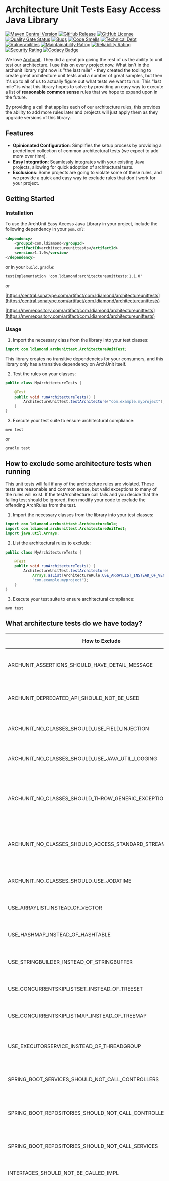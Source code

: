 # Architecture Unit Tests Easy Access Java Library

[![Maven Central Version](https://img.shields.io/maven-central/v/com.ldiamond/architectureunittests)](https://central.sonatype.com/artifact/com.ldiamond/architectureunittests)
[![GitHub Release](https://img.shields.io/github/v/release/larrydiamond/ArchitectureUnitTests)](https://github.com/larrydiamond/ArchitectureUnitTests/releases)
[![GitHub License](https://img.shields.io/github/license/larrydiamond/architectureunittests)](https://github.com/larrydiamond/ArchitectureUnitTests/blob/main/LICENSE)
[![Quality Gate Status](https://sonarcloud.io/api/project_badges/measure?project=larrydiamond_ArchitectureUnitTests&metric=alert_status)](https://sonarcloud.io/summary/new_code?id=larrydiamond_ArchitectureUnitTests)
[![Bugs](https://sonarcloud.io/api/project_badges/measure?project=larrydiamond_ArchitectureUnitTests&metric=bugs)](https://sonarcloud.io/summary/new_code?id=larrydiamond_ArchitectureUnitTests)
[![Code Smells](https://sonarcloud.io/api/project_badges/measure?project=larrydiamond_ArchitectureUnitTests&metric=code_smells)](https://sonarcloud.io/summary/new_code?id=larrydiamond_ArchitectureUnitTests)
[![Technical Debt](https://sonarcloud.io/api/project_badges/measure?project=larrydiamond_ArchitectureUnitTests&metric=sqale_index)](https://sonarcloud.io/summary/new_code?id=larrydiamond_ArchitectureUnitTests)
[![Vulnerabilities](https://sonarcloud.io/api/project_badges/measure?project=larrydiamond_ArchitectureUnitTests&metric=vulnerabilities)](https://sonarcloud.io/summary/new_code?id=larrydiamond_ArchitectureUnitTests)
[![Maintainability Rating](https://sonarcloud.io/api/project_badges/measure?project=larrydiamond_ArchitectureUnitTests&metric=sqale_rating)](https://sonarcloud.io/summary/new_code?id=larrydiamond_ArchitectureUnitTests)
[![Reliability Rating](https://sonarcloud.io/api/project_badges/measure?project=larrydiamond_ArchitectureUnitTests&metric=reliability_rating)](https://sonarcloud.io/summary/new_code?id=larrydiamond_ArchitectureUnitTests)
[![Security Rating](https://sonarcloud.io/api/project_badges/measure?project=larrydiamond_ArchitectureUnitTests&metric=security_rating)](https://sonarcloud.io/summary/new_code?id=larrydiamond_ArchitectureUnitTests)
[![Codacy Badge](https://app.codacy.com/project/badge/Grade/79803a703e0c4fcd95caa28c0ff1978a)](https://app.codacy.com/gh/larrydiamond/ArchitectureUnitTests/dashboard?utm_source=gh&utm_medium=referral&utm_content=&utm_campaign=Badge_grade)

We love [Archunit](https://www.archunit.org).   They did a great job giving the rest of us the ability to unit test our architecture.   I use this on every project now.   What isn't in the archunit library right now is "the last mile" - they created the tooling to create great architecture unit tests and a number of great samples, but then it's up to all of us to actually figure out what tests we want to run.   This "last mile" is what this library hopes to solve by providing an easy way to execute a list of **reasonable common sense** rules that we hope to expand upon in the future.

By providing a call that applies each of our architecture rules, this provides the ability to add more rules later and projects will just apply them as they upgrade versions of this library.

## Features

- **Opinionated Configuration**: Simplifies the setup process by providing a predefined collection of common architectural tests (we expect to add more over time).
- **Easy Integration**: Seamlessly integrates with your existing Java projects, allowing for quick adoption of architectural tests.
- **Exclusions**: Some projects are going to violate some of these rules, and we provide a quick and easy way to exclude rules that don't work for your project.

## Getting Started

### Installation

To use the ArchUnit Easy Access Java Library in your project, include the following dependency in your `pom.xml`:

```xml
<dependency>
    <groupId>com.ldiamond</groupId>
    <artifactId>architectureunittests</artifactId>
    <version>1.1.0</version>
</dependency>
```

or in your `build.gradle`:
```xml
testImplementation 'com.ldiamond:architectureunittests:1.1.0'
```

or

[https://central.sonatype.com/artifact/com.ldiamond/architectureunittests](https://central.sonatype.com/artifact/com.ldiamond/architectureunittests)

[https://mvnrepository.com/artifact/com.ldiamond/architectureunittests](https://mvnrepository.com/artifact/com.ldiamond/architectureunittests)


### Usage

1. Import the necessary class from the library into your test classes:

```java
import com.ldiamond.archunittest.ArchitectureUnitTest;
```

This library creates no transitive dependencies for your consumers, and this library only has a transitive dependency on ArchUnit itself.

2. Test the rules on your classes:

```java
public class MyArchitectureTests {

    @Test
    public void runArchitectureTests() {
        ArchitectureUnitTest.testArchitecture("com.example.myproject");
    }
}
```

3. Execute your test suite to ensure architectural compliance:

```
mvn test
```
or
```
gradle test
```

## How to exclude some architecture tests when running

This unit tests will fail if any of the architecture rules are violated.   These tests are reasonable and common sense, but valid exceptions to many of the rules will exist.   If the testArchitecture call fails and you decide that the failing test should be ignored, then modify your code to exclude the offending ArchRules from the test.

1. Import the necessary classes from the library into your test classes:

```java
import com.ldiamond.archunittest.ArchitectureRule;
import com.ldiamond.archunittest.ArchitectureUnitTest;
import java.util.Arrays;
```

2. List the architectural rules to exclude:

```java
public class MyArchitectureTests {

    @Test
    public void runArchitectureTests() {
        ArchitectureUnitTest.testArchitecture(
            Arrays.asList(ArchitectureRule.USE_ARRAYLIST_INSTEAD_OF_VECTOR), 
            "com.example.myproject");
    }
}
```

3. Execute your test suite to ensure architectural compliance:

```
mvn test
```

## What architecture tests do we have today?

| How to Exclude  | What this rule does                                                                                                                                                                                                                                                                                                                                                          |
| ------------- |------------------------------------------------------------------------------------------------------------------------------------------------------------------------------------------------------------------------------------------------------------------------------------------------------------------------------------------------------------------------------|
| ARCHUNIT_ASSERTIONS_SHOULD_HAVE_DETAIL_MESSAGE | A rule that checks that all AssertionErrors have a detail message                                                                                                                                                                                                                                                                                                            |
| ARCHUNIT_DEPRECATED_API_SHOULD_NOT_BE_USED | A rule checking that no class accesses Deprecated members                                                                                                                                                                                                                                                                                                                    |
| ARCHUNIT_NO_CLASSES_SHOULD_USE_FIELD_INJECTION | A rule that checks that none of the given classes uses field injection                                                                                                                                                                                                                                                                                                       |
| ARCHUNIT_NO_CLASSES_SHOULD_USE_JAVA_UTIL_LOGGING | A rule that checks that none of the given classes access Java Util Logging                                                                                                                                                                                                                                                                                                   |
| ARCHUNIT_NO_CLASSES_SHOULD_THROW_GENERIC_EXCEPTIONS | A rule that checks that none of the given classes throw generic exceptions like Exception, RuntimeException, or Throwable                                                                                                                                                                                                                                                    |
| ARCHUNIT_NO_CLASSES_SHOULD_ACCESS_STANDARD_STREAMS | A rule that checks that none of the given classes access the standard streams System.out and System.err                                                                                                                                                                                                                                                                      |
| ARCHUNIT_NO_CLASSES_SHOULD_USE_JODATIME | A rule that checks that none of the given classes access JodaTime                                                                                                                                                                                                                                                                                                            |
| USE_ARRAYLIST_INSTEAD_OF_VECTOR  | A rule that checks that none of the given classes access Vector                                                                                                                                                                                                                                                                                                              |
| USE_HASHMAP_INSTEAD_OF_HASHTABLE  | A rule that checks that none of the given classes access HashTable                                                                                                                                                                                                                                                                                                           |
| USE_STRINGBUILDER_INSTEAD_OF_STRINGBUFFER  | A rule that checks that none of the given classes access StringBuffer                                                                                                                                                                                                                                                                                                        |
| USE_CONCURRENTSKIPLISTSET_INSTEAD_OF_TREESET  | A rule that checks that none of the given classes access TreeSet                                                                                                                                                                                                                                                                                                             |
| USE_CONCURRENTSKIPLISTMAP_INSTEAD_OF_TREEMAP  | A rule that checks that none of the given classes access TreeMap                                                                                                                                                                                                                                                                                                             |
| USE_EXECUTORSERVICE_INSTEAD_OF_THREADGROUP  | A rule that checks that none of the given classes access ThreadGroup                                                                                                                                                                                                                                                                                                         |
| SPRING_BOOT_SERVICES_SHOULD_NOT_CALL_CONTROLLERS  | A rule that checks that Spring Boot Services do not access Spring Boot Controllers                                                                                                                                                                                                                                                                                           |
| SPRING_BOOT_REPOSITORIES_SHOULD_NOT_CALL_CONTROLLERS  | A rule that checks that Spring Boot Repositories do not access Spring Boot Controllers                                                                                                                                                                                                                                                                                       |
| SPRING_BOOT_REPOSITORIES_SHOULD_NOT_CALL_SERVICES  | A rule that checks that Spring Boot Repositories do not access Spring Boot Services                                                                                                                                                                                                                                                                                          |
| INTERFACES_SHOULD_NOT_BE_CALLED_IMPL  | A rule that ensures that interfaces are not named Impl                                                                                                                                                                                                                                                                                                                       |
| JPA_COUPLING_RESTFUL_GET_MAPPINGS  | This rule prevents inappropriate coupling by preventing instances of JPA classes from being returned from Get restful endpoints.   Database table layouts should not forcibly define the restful return formats, there should be data transfer objects that are returned to the clients                                                                                      |
| JPA_COUPLING_RESTFUL_GET_MAPPINGS_JAVAX  | This rule prevents inappropriate coupling by preventing instances of JPA classes from being returned from Get restful endpoints using the older javax annotation rather than the newer jakarta annotation.   Database table layouts should not forcibly define the restful return formats, there should be data transfer objects that are returned to the clients            |
| JPA_COUPLING_RESTFUL_REQUEST_MAPPINGS  | This rule prevents inappropriate coupling by preventing instances of JPA classes from being returned from RequestMapping restful endpoints.   Database table layouts should not forcibly define the restful return formats, there should be data transfer objects that are returned to the clients                                                                           |
| JPA_COUPLING_RESTFUL_REQUEST_MAPPINGS_JAVAX  | This rule prevents inappropriate coupling by preventing instances of JPA classes from being returned from RequestMapping restful endpoints using the older javax annotation rather than the newer jakarta annotation.   Database table layouts should not forcibly define the restful return formats, there should be data transfer objects that are returned to the clients |
| IS_METHODS_RETURN_PRIMITIVE_BOOLEAN  | This rule ensures isSomething methods return primitive boolean                                                                                                                                                                                                                                                                                                               |
| RESTATE_ISNOT_METHODS_AS_POSITIVE  | This rule encourages positive boolean methods to avoid confusing if (!isNotSomething()) methods                                                                                                                                                                                                                                                                              |
| OPTIONAL_NOT_NULLABLE  | This rule encourages returning Optional.empty() rather than NULL                                                                                                                                                                                                                                                                                                             |
| OPTIONAL_NOT_NULLABLE_JAVAX  | This rule encourages returning Optional.empty() rather than NULL using the older javax annotation rather than the newer jakarta annotation                                                                                                                                                                                                                                   |
| OPTIONAL_NOT_NULLABLE_JSPECIFY  | This rule encourages returning Optional.empty() rather than NULL using the jspecify nullable annotation because [standards](https://xkcd.com/927/)                                                                                                                                                                                                                           |
| SPRING_BOOT_SERVICES_SHOULD_NOT_CALL_CONTROLLER_METHODS  | A rule that checks that Spring Boot Services do not call methods on Spring Boot Controllers                                                                                                                                                                                                                                                                                  |
| SPRING_BOOT_REPOSITORIES_SHOULD_NOT_CALL_CONTROLLER_METHODS  | A rule that checks that Spring Boot Repositories do not call methods on Spring Boot Controllers                                                                                                                                                                                                                                                                                  |
| SPRING_BOOT_REPOSITORIES_SHOULD_NOT_CALL_SERVICE_METHODS  | A rule that checks that Spring Boot Repositories do not call methods on Spring Boot Services                                                                                                                                                                                                                                                                                  |

## Why arent you just freezing rule violations?

Your choice of how to handle violations is up to you.   You may elect to ignore the rule or to freeze violations, but that choice is something your team should discuss.

## Contributing

We welcome contributions from the community to enhance the functionality and usability of this library. If you have any suggestions, bug reports, or feature requests, please open an issue or submit a pull request on GitHub.

No really **WE WANT YOUR GREAT ArchRules**.   This library provides value by preventing bad things from happening to good projects - you can do a lot of good to the Java community by contributing good rules that prevent projects from falling into chaos.

## License

This library is licensed under the Apache 2.0 License. See the [LICENSE](LICENSE) file for details.

This is intentionally the same license as ArchUnit to ease approving this library in your company.

## Contact

For any inquiries or support, feel free to contact us at ldiamond AT ldiamond DOT com.   

This project is not owned by ArchUnit nor do we own ArchUnit.   They don't yet know we exist.   No ownership relationship or management relationship exists.

Thank you again to the ArchUnit team for creating such a great tool.   My preference would be to integrate this work into ArchUnit directly rather than provide a separate library, email me - lets talk.
